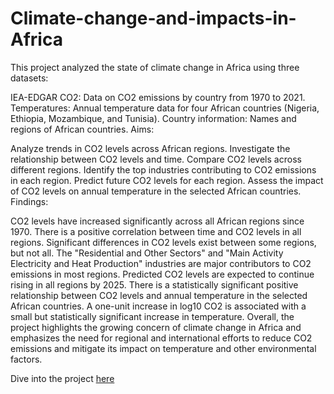 # Climate-change-and-impacts-in-Africa
This project analyzed the state of climate change in Africa using three datasets:

IEA-EDGAR CO2: Data on CO2 emissions by country from 1970 to 2021.
Temperatures: Annual temperature data for four African countries (Nigeria, Ethiopia, Mozambique, and Tunisia).
Country information: Names and regions of African countries.
Aims:

Analyze trends in CO2 levels across African regions.
Investigate the relationship between CO2 levels and time.
Compare CO2 levels across different regions.
Identify the top industries contributing to CO2 emissions in each region.
Predict future CO2 levels for each region.
Assess the impact of CO2 levels on annual temperature in the selected African countries.
Findings:

CO2 levels have increased significantly across all African regions since 1970.
There is a positive correlation between time and CO2 levels in all regions.
Significant differences in CO2 levels exist between some regions, but not all.
The "Residential and Other Sectors" and "Main Activity Electricity and Heat Production" industries are major contributors to CO2 emissions in most regions.
Predicted CO2 levels are expected to continue rising in all regions by 2025.
There is a statistically significant positive relationship between CO2 levels and annual temperature in the selected African countries. A one-unit increase in log10 CO2 is associated with a small but statistically significant increase in temperature.
Overall, the project highlights the growing concern of climate change in Africa and emphasizes the need for regional and international efforts to reduce CO2 emissions and mitigate its impact on temperature and other environmental factors.

Dive into the project [here](https://github.com/JachimmaChristian/Climate-change-and-impacts-in-Africa/blob/main/workspace/workspace/notebook.ipynb)
